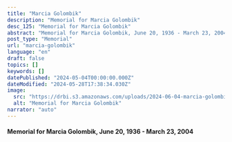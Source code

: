 ```yaml
---
title: "Marcia Golombik"
description: "Memorial for Marcia Golombik"
desc_125: "Memorial for Marcia Golombik"
abstract: "Memorial for Marcia Golombik, June 20, 1936 - March 23, 2004"
post_type: "Memorial"
url: "marcia-golombik"
language: "en"
draft: false
topics: []
keywords: []
datePublished: "2024-05-04T00:00:00.000Z"
dateModified: "2024-05-28T17:38:34.030Z"
image:
  src: "https://drbi.s3.amazonaws.com/uploads/2024-06-04-marcia-golombik/golombik-marciajpg"
  alt: "Memorial for Marcia Golombik"
narrator: "auto"
---
```



#### Memorial for Marcia Golombik, June 20, 1936 - March 23, 2004


